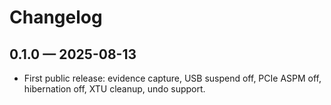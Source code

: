 # Changelog

## 0.1.0 — 2025-08-13
- First public release: evidence capture, USB suspend off, PCIe ASPM off, hibernation off, XTU cleanup, undo support.

